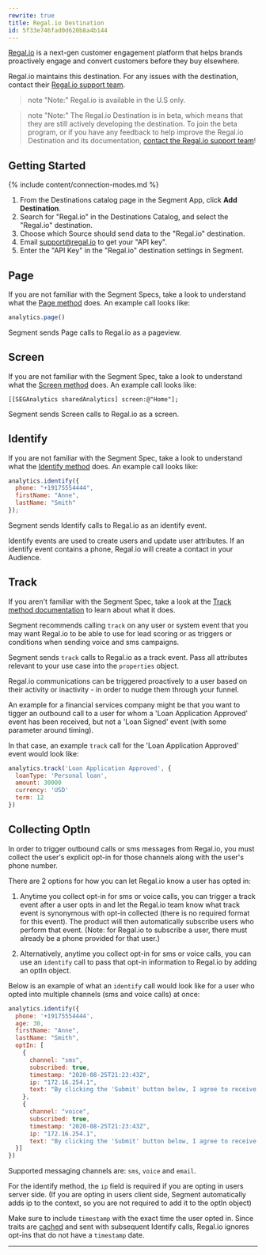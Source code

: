```yaml
---
rewrite: true
title: Regal.io Destination
id: 5f33e746fad0d620b8a4b144
---
```

[Regal.io](https://www.regal.io/?utm_source=segmentio&utm_medium=docs&utm_campaign=partners) is a next-gen customer engagement platform that helps brands proactively engage and convert customers before they buy elsewhere.

Regal.io maintains this destination. For any issues with the destination, contact their [Regal.io support team](mailto:support@regal.io).

> note "Note:"
> Regal.io is available in the U.S only.

> note "Note:"
> The Regal.io Destination is in beta, which means that they are still actively developing the destination. To join the beta program, or if you have any feedback to help improve the Regal.io Destination and its documentation, [contact the Regal.io support team](mailto:support@regal.io)! 


## Getting Started

{% include content/connection-modes.md %}

1. From the Destinations catalog page in the Segment App, click **Add Destination**.
2. Search for "Regal.io" in the Destinations Catalog, and select the "Regal.io" destination.
3. Choose which Source should send data to the "Regal.io" destination.
4. Email support@regal.io to get your "API key".
5. Enter the "API Key" in the "Regal.io" destination settings in Segment.


## Page

If you are not familiar with the Segment Specs, take a look to understand what the [Page method](/docs/connections/spec/page/) does. An example call looks like:

```js
analytics.page()
```

Segment sends Page calls to Regal.io as a pageview. 


## Screen

If you are not familiar with the Segment Spec, take a look to understand what the [Screen method](/docs/connections/spec/screen/) does. An example call looks like:

```obj-c
[[SEGAnalytics sharedAnalytics] screen:@"Home"];
```

Segment sends Screen calls to Regal.io as a screen. 


## Identify

If you are not familiar with the Segment Spec, take a look to understand what the [Identify method](/docs/connections/spec/identify/) does. An example call  looks like:

```js
analytics.identify({
  phone: "+19175554444", 
  firstName: "Anne",
  lastName: "Smith"
});
```

Segment sends Identify calls to Regal.io as an identify event.

Identify events are used to create users and update user attributes. If an identify event contains a phone, Regal.io will create a contact in your Audience.

## Track

If you aren't familiar with the Segment Spec, take a look at the [Track method documentation](/docs/connections/spec/track/) to learn about what it does. 

Segment recommends calling `track` on any user or system event that you may want Regal.io to be able to use for lead scoring or as triggers or conditions when sending voice and sms campaigns.

Segment sends `track` calls to Regal.io as a track event. Pass all attributes relevant to your use case into the `properties` object. 

Regal.io communications can be triggered proactively to a user based on their activity or inactivity - in order to nudge them through your funnel. 

An example for a financial services company might be that you want to tigger an outbound call to a user for whom a 'Loan Application Approved' event has been received, but not a 'Loan Signed' event (with some parameter around timing).

In that case, an example `track` call for the 'Loan Application Approved' event would look like:

```js
analytics.track('Loan Application Approved', {
  loanType: 'Personal loan', 
  amount: 30000
  currency: 'USD'
  term: 12
})
```

## Collecting OptIn

In order to trigger outbound calls or sms messages from Regal.io, you must collect the user's explicit opt-in for those channels along with the user's phone number.

There are 2 options for how you can let Regal.io know a user has opted in:

1. Anytime you collect opt-in for sms or voice calls, you can trigger a track event after a user opts in and let the Regal.io team know what track event is synonymous with opt-in collected (there is no required format for this event). The product will then automatically subscribe users who perform that event. (Note: for Regal.io to subscribe a user, there must already be a phone provided for that user.)

2. Alternatively, anytime you collect opt-in for sms or voice calls, you can use an `identify` call to pass that opt-in information to Regal.io by adding an optIn object.

Below is an example of what an `identify` call would look like for a user who opted into multiple channels (sms and voice calls) at once:

```js
analytics.identify({
  phone: '+19175554444',
  age: 30,
  firstName: "Anne",
  lastName: "Smith",
  optIn: [
    {
      channel: "sms",
      subscribed: true,
      timestamp: "2020-08-25T21:23:43Z",
      ip: "172.16.254.1",
      text: "By clicking the 'Submit' button below, I agree to receive automated marketing SMS and calls."
    }, 
    {
      channel: "voice",
      subscribed: true,
      timestamp: "2020-08-25T21:23:43Z",
      ip: "172.16.254.1",
      text: "By clicking the 'Submit' button below, I agree to receive automated marketing SMS and calls."
  }]
})
```

Supported messaging channels are: `sms`, `voice` and `email`.

For the identify method, the `ip` field is required if you are opting in users server side. (If you are opting in users client side, Segment automatically adds ip to the context, so you are not required to add it to the optIn object) 

Make sure to include `timestamp` with the exact time the user opted in. Since traits are [cached](/docs/connections/sources/catalog/libraries/website/javascript/identity/#clearing-traits) and sent with subsequent Identify calls, Regal.io ignores opt-ins that do not have a `timestamp` date. 

---
